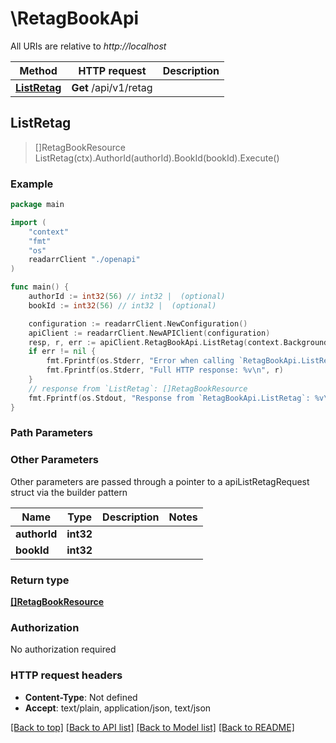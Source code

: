 # \RetagBookApi

All URIs are relative to *http://localhost*

Method | HTTP request | Description
------------- | ------------- | -------------
[**ListRetag**](RetagBookApi.md#ListRetag) | **Get** /api/v1/retag | 



## ListRetag

> []RetagBookResource ListRetag(ctx).AuthorId(authorId).BookId(bookId).Execute()



### Example

```go
package main

import (
    "context"
    "fmt"
    "os"
    readarrClient "./openapi"
)

func main() {
    authorId := int32(56) // int32 |  (optional)
    bookId := int32(56) // int32 |  (optional)

    configuration := readarrClient.NewConfiguration()
    apiClient := readarrClient.NewAPIClient(configuration)
    resp, r, err := apiClient.RetagBookApi.ListRetag(context.Background()).AuthorId(authorId).BookId(bookId).Execute()
    if err != nil {
        fmt.Fprintf(os.Stderr, "Error when calling `RetagBookApi.ListRetag``: %v\n", err)
        fmt.Fprintf(os.Stderr, "Full HTTP response: %v\n", r)
    }
    // response from `ListRetag`: []RetagBookResource
    fmt.Fprintf(os.Stdout, "Response from `RetagBookApi.ListRetag`: %v\n", resp)
}
```

### Path Parameters



### Other Parameters

Other parameters are passed through a pointer to a apiListRetagRequest struct via the builder pattern


Name | Type | Description  | Notes
------------- | ------------- | ------------- | -------------
 **authorId** | **int32** |  | 
 **bookId** | **int32** |  | 

### Return type

[**[]RetagBookResource**](RetagBookResource.md)

### Authorization

No authorization required

### HTTP request headers

- **Content-Type**: Not defined
- **Accept**: text/plain, application/json, text/json

[[Back to top]](#) [[Back to API list]](../README.md#documentation-for-api-endpoints)
[[Back to Model list]](../README.md#documentation-for-models)
[[Back to README]](../README.md)

